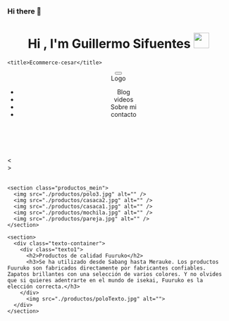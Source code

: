 ### Hi there 👋
<h1 align="center">Hi , I'm Guillermo Sifuentes <img src="https://media.giphy.com/media/hvRJCLFzcasrR4ia7z/giphy.gif" width="35"></h1>
<!DOCTYPE html>
<html lang="en">
  <head>
    <meta charset="UTF-8" />
    <meta name="viewport" content="width=device-width, initial-scale=1.0" />
    <link rel="stylesheet" href="./menu.css" />
    <link rel="stylesheet" href="./carrucel.css" />
    <link rel="stylesheet" href="./modoDarck.css" />
    <link rel="stylesheet" href="./productos.css" />
    <link rel="stylesheet" href="./texto.css">
    <link
      rel="stylesheet"
      href="https://cdnjs.cloudflare.com/ajax/libs/font-awesome/6.5.1/css/all.min.css"
      integrity="sha512-DTOQO9RWCH3ppGqcWaEA1BIZOC6xxalwEsw9c2QQeAIftl+Vegovlnee1c9QX4TctnWMn13TZye+giMm8e2LwA=="
      crossorigin="anonymous"
      referrerpolicy="no-referrer"
    />
    <script defer src="./index.js"></script>
    <script defer src="./menu.js"></script>

    <title>Ecommerce-cesar</title>
  </head>

  <body>
    <!-- -----------menu---------- -->
    <header class="header">
      <button class="nav-toggle">
        <i class="fa-solid fa-bars"></i>
      </button>
      <nav class="nav">
        <span href="#" class="logo nav-link">Logo</span>
        <ul class="nav-menu">
          <li class="nav-menu-item nav-link">
            <a href="#" class="nav-menu-link"></a>Blog
          </li>
          <li class="nav-menu-item nav-link">
            <a href="#" class="nav-menu-link"></a>videos
          </li>
          <li class="nav-menu-item nav-link">
            <a href="#" class="nav-menu-link"></a>Sobre mi
          </li>
          <li class="nav-menu-item nav-link">
            <a href="#" class="nav-menu-link"></a>contacto
          </li>
        </ul>
        <!-- ---------modo Darck---------  -->
        <div class="modoDarck">
          <img
            class="noche"
            src="./iconos/5402400_dark_mode_moon_night_forecast_icon.svg"
            alt=""
          />
          <img class="dia" src="./iconos/110805_sun_icon.svg" alt="" />
        </div>
      </nav>
    </header>
    <!-- --------------carrucel-----------------  -->
  <div class="contenedor">
    <div class="atras botones">&lt;</div>
    <div class="adelante botones">&gt;</div>
    <img src="./imagen/cuatro.jpg" alt="" class="imagenCarrucel" />
  </div>
  <!-- ------------marcas -------------  -->
  <section class="marcas">
    <img src="./marcas/client-1.png" alt="">
    <img src="./marcas/client-2.png" alt="">
    <img src="./marcas/client-4.png" alt="">
    <img src="./marcas/client-3.png" alt="">
    <img src="./marcas/gojek.png" alt="">
    <img src="./marcas/lazada.png" alt="">
  </section>


    <section class="productos_mein">
      <img src="./productos/polo3.jpg" alt="" />
      <img src="./productos/casaca2.jpg" alt="" />
      <img src="./productos/casaca1.jpg" alt="" />
      <img src="./productos/mochila.jpg" alt="" />
      <img src="./productos/pareja.jpg" alt="" />
    </section>

    <section>
      <div class="texto-container">
        <div class="texto1">
          <h2>Productos de calidad Fuuruko</h2>
          <h3>Se ha utilizado desde Sabang hasta Merauke. Los productos Fuuruko son fabricados directamente por fabricantes confiables. Zapatos brillantes con una selección de varios colores. Y no olvides que si quieres adentrarte en el mundo de isekai, Fuuruko es la elección correcta.</h3>
        </div>
          <img src="./productos/poloTexto.jpg" alt="">
      </div>
    </section>

    
<!--<h1>cesar marca<>
**cesarmarca14/cesarmarca14** is a ✨ _special_ ✨ repository because its `README.md` (this file) appears on your GitHub profile.

Here are some ideas to get you started:

- 🔭 I’m currently working on ...
- 🌱 I’m currently learning ...
- 👯 I’m looking to collaborate on ...
- 🤔 I’m looking for help with ...
- 💬 Ask me about ...
- 📫 How to reach me: ...
- 😄 Pronouns: ...
- ⚡ Fun fact: ...
-->
